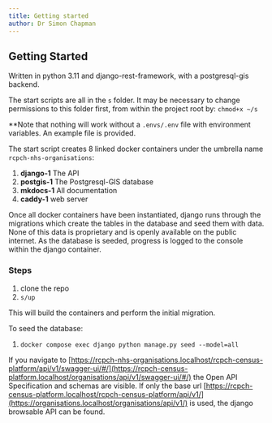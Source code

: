 ```yaml
---
title: Getting started
author: Dr Simon Chapman
---
```


## Getting Started

Written in python 3.11 and django-rest-framework, with a postgresql-gis backend.

The start scripts are all in the `s` folder. It may be necessary to change permissions to this folder first, from within the project root by:
`chmod+x ~/s`

**Note that nothing will work without a `.envs/.env` file with environment variables. An example file is provided.

The start script creates 8 linked docker containers under the umbrella name `rcpch-nhs-organisations`:

1. **django-1** The API
2. **postgis-1** The Postgresql-GIS database
3. **mkdocs-1** All documentation
4. **caddy-1** web server

Once all docker containers have been instantiated, django runs through the migrations which create the tables in the database and seed them with data. None of this data is proprietary and is openly available on the public internet. As the database is seeded, progress is logged to the console within the django container.

### Steps

1. clone the repo
2. ```s/up```

This will build the containers and perform the initial migration.

To seed the database:

1. `docker compose exec django python manage.py seed --model=all`

If you navigate to [https://rcpch-nhs-organisations.localhost/rcpch-census-platform/api/v1/swagger-ui/#/](https://rcpch-census-platform.localhost/organisations/api/v1/swagger-ui/#/) the Open API Specification and schemas are visible. If only the base url [https://rcpch-census-platform.localhost/rcpch-census-platform/api/v1/](https://organisations.localhost/organisations/api/v1/) is used, the django browsable API can be found.
